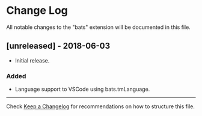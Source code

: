 # Change Log

All notable changes to the "bats" extension will be documented in this file.

## [unreleased] - 2018-06-03

- Initial release.

### Added

- Language support to VSCode using bats.tmLanguage.

---

Check [Keep a Changelog](http://keepachangelog.com/) for recommendations on how to structure this file.